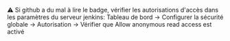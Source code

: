 :warning: Si github a du mal à lire le badge, vérifier les autorisations d'accès dans les paramètres du serveur jenkins: Tableau de bord → Configurer la sécurité globale → Autorisation → Vérifier que Allow anonymous read access est activé
